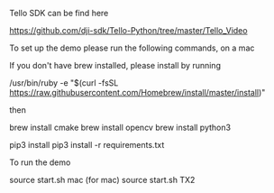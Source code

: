 Tello SDK can be find here

https://github.com/dji-sdk/Tello-Python/tree/master/Tello_Video



To set up the demo please run the following commands, on a mac

If you don't have brew installed, please install by running

/usr/bin/ruby -e "$(curl -fsSL https://raw.githubusercontent.com/Homebrew/install/master/install)"


then

brew install cmake
brew install opencv
brew install python3

pip3 install pip3 install -r requirements.txt


To run the demo

source start.sh mac (for mac)
source start.sh TX2